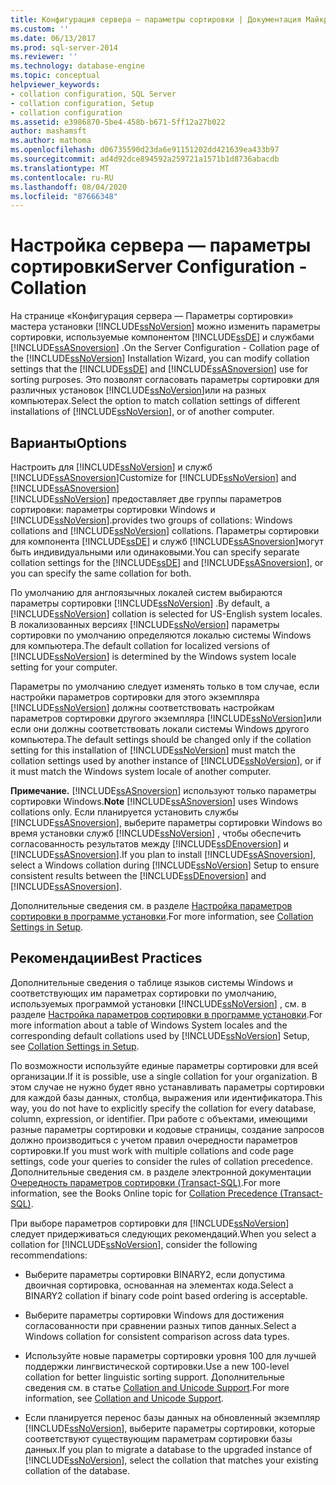 ```yaml
---
title: Конфигурация сервера — параметры сортировки | Документация Майкрософт
ms.custom: ''
ms.date: 06/13/2017
ms.prod: sql-server-2014
ms.reviewer: ''
ms.technology: database-engine
ms.topic: conceptual
helpviewer_keywords:
- collation configuration, SQL Server
- collation configuration, Setup
- collation configuration
ms.assetid: e3986870-5be4-458b-b671-5ff12a27b022
author: mashamsft
ms.author: mathoma
ms.openlocfilehash: d06735590d23da6e91151202dd421639ea433b97
ms.sourcegitcommit: ad4d92dce894592a259721a1571b1d8736abacdb
ms.translationtype: MT
ms.contentlocale: ru-RU
ms.lasthandoff: 08/04/2020
ms.locfileid: "87666348"
---
```

# <a name="server-configuration---collation"></a><span data-ttu-id="c1723-102">Настройка сервера — параметры сортировки</span><span class="sxs-lookup"><span data-stu-id="c1723-102">Server Configuration - Collation</span></span>
  <span data-ttu-id="c1723-103">На странице «Конфигурация сервера — Параметры сортировки» мастера установки [!INCLUDE[ssNoVersion](../../includes/ssnoversion-md.md)] можно изменить параметры сортировки, используемые компонентом [!INCLUDE[ssDE](../../includes/ssde-md.md)] и службами [!INCLUDE[ssASnoversion](../../includes/ssasnoversion-md.md)] .</span><span class="sxs-lookup"><span data-stu-id="c1723-103">On the Server Configuration - Collation page of the [!INCLUDE[ssNoVersion](../../includes/ssnoversion-md.md)] Installation Wizard, you can modify collation settings that the [!INCLUDE[ssDE](../../includes/ssde-md.md)] and [!INCLUDE[ssASnoversion](../../includes/ssasnoversion-md.md)] use for sorting purposes.</span></span> <span data-ttu-id="c1723-104">Это позволят согласовать параметры сортировки для различных установок [!INCLUDE[ssNoVersion](../../includes/ssnoversion-md.md)]или на разных компьютерах.</span><span class="sxs-lookup"><span data-stu-id="c1723-104">Select the option to match collation settings of different installations of [!INCLUDE[ssNoVersion](../../includes/ssnoversion-md.md)], or of another computer.</span></span>  
  
## <a name="options"></a><span data-ttu-id="c1723-105">Варианты</span><span class="sxs-lookup"><span data-stu-id="c1723-105">Options</span></span>  
 <span data-ttu-id="c1723-106">Настроить для [!INCLUDE[ssNoVersion](../../includes/ssnoversion-md.md)] и служб [!INCLUDE[ssASnoversion](../../includes/ssasnoversion-md.md)]</span><span class="sxs-lookup"><span data-stu-id="c1723-106">Customize for [!INCLUDE[ssNoVersion](../../includes/ssnoversion-md.md)] and [!INCLUDE[ssASnoversion](../../includes/ssasnoversion-md.md)]</span></span>  
 [!INCLUDE[ssNoVersion](../../includes/ssnoversion-md.md)] <span data-ttu-id="c1723-107">предоставляет две группы параметров сортировки: параметры сортировки Windows и [!INCLUDE[ssNoVersion](../../includes/ssnoversion-md.md)].</span><span class="sxs-lookup"><span data-stu-id="c1723-107">provides two groups of collations: Windows collations and [!INCLUDE[ssNoVersion](../../includes/ssnoversion-md.md)] collations.</span></span> <span data-ttu-id="c1723-108">Параметры сортировки для компонента [!INCLUDE[ssDE](../../includes/ssde-md.md)] и служб [!INCLUDE[ssASnoversion](../../includes/ssasnoversion-md.md)]могут быть индивидуальными или одинаковыми.</span><span class="sxs-lookup"><span data-stu-id="c1723-108">You can specify separate collation settings for the [!INCLUDE[ssDE](../../includes/ssde-md.md)] and [!INCLUDE[ssASnoversion](../../includes/ssasnoversion-md.md)], or you can specify the same collation for both.</span></span>  
  
 <span data-ttu-id="c1723-109">По умолчанию для англоязычных локалей систем выбираются параметры сортировки [!INCLUDE[ssNoVersion](../../includes/ssnoversion-md.md)] .</span><span class="sxs-lookup"><span data-stu-id="c1723-109">By default, a [!INCLUDE[ssNoVersion](../../includes/ssnoversion-md.md)] collation is selected for US-English system locales.</span></span> <span data-ttu-id="c1723-110">В локализованных версиях [!INCLUDE[ssNoVersion](../../includes/ssnoversion-md.md)] параметры сортировки по умолчанию определяются локалью системы Windows для компьютера.</span><span class="sxs-lookup"><span data-stu-id="c1723-110">The default collation for localized versions of [!INCLUDE[ssNoVersion](../../includes/ssnoversion-md.md)] is determined by the Windows system locale setting for your computer.</span></span>  
  
 <span data-ttu-id="c1723-111">Параметры по умолчанию следует изменять только в том случае, если настройки параметров сортировки для этого экземпляра [!INCLUDE[ssNoVersion](../../includes/ssnoversion-md.md)] должны соответствовать настройкам параметров сортировки другого экземпляра [!INCLUDE[ssNoVersion](../../includes/ssnoversion-md.md)]или если они должны соответствовать локали системы Windows другого компьютера.</span><span class="sxs-lookup"><span data-stu-id="c1723-111">The default settings should be changed only if the collation setting for this installation of [!INCLUDE[ssNoVersion](../../includes/ssnoversion-md.md)] must match the collation settings used by another instance of [!INCLUDE[ssNoVersion](../../includes/ssnoversion-md.md)], or if it must match the Windows system locale of another computer.</span></span>  
  
 <span data-ttu-id="c1723-112">**Примечание.** [!INCLUDE[ssASnoversion](../../includes/ssasnoversion-md.md)] используют только параметры сортировки Windows.</span><span class="sxs-lookup"><span data-stu-id="c1723-112">**Note** [!INCLUDE[ssASnoversion](../../includes/ssasnoversion-md.md)] uses Windows collations only.</span></span> <span data-ttu-id="c1723-113">Если планируется установить службы [!INCLUDE[ssASnoversion](../../includes/ssasnoversion-md.md)], выберите параметры сортировки Windows во время установки служб [!INCLUDE[ssNoVersion](../../includes/ssnoversion-md.md)] , чтобы обеспечить согласованность результатов между [!INCLUDE[ssDEnoversion](../../includes/ssdenoversion-md.md)] и [!INCLUDE[ssASnoversion](../../includes/ssasnoversion-md.md)].</span><span class="sxs-lookup"><span data-stu-id="c1723-113">If you plan to install [!INCLUDE[ssASnoversion](../../includes/ssasnoversion-md.md)], select a Windows collation during [!INCLUDE[ssNoVersion](../../includes/ssnoversion-md.md)] Setup to ensure consistent results between the [!INCLUDE[ssDEnoversion](../../includes/ssdenoversion-md.md)] and [!INCLUDE[ssASnoversion](../../includes/ssasnoversion-md.md)].</span></span>  
  
 <span data-ttu-id="c1723-114">Дополнительные сведения см. в разделе [Настройка параметров сортировки в программе установки](https://go.microsoft.com/fwlink/?LinkId=190977).</span><span class="sxs-lookup"><span data-stu-id="c1723-114">For more information, see [Collation Settings in Setup](https://go.microsoft.com/fwlink/?LinkId=190977).</span></span>  
  
## <a name="best-practices"></a><span data-ttu-id="c1723-115">Рекомендации</span><span class="sxs-lookup"><span data-stu-id="c1723-115">Best Practices</span></span>  
 <span data-ttu-id="c1723-116">Дополнительные сведения о таблице языков системы Windows и соответствующих им параметрах сортировки по умолчанию, используемых программой установки [!INCLUDE[ssNoVersion](../../includes/ssnoversion-md.md)] , см. в разделе [Настройка параметров сортировки в программе установки](https://go.microsoft.com/fwlink/?LinkId=190977).</span><span class="sxs-lookup"><span data-stu-id="c1723-116">For more information about a table of Windows System locales and the corresponding default collations used by [!INCLUDE[ssNoVersion](../../includes/ssnoversion-md.md)] Setup, see [Collation Settings in Setup](https://go.microsoft.com/fwlink/?LinkId=190977).</span></span>  
  
 <span data-ttu-id="c1723-117">По возможности используйте единые параметры сортировки для всей организации.</span><span class="sxs-lookup"><span data-stu-id="c1723-117">If it is possible, use a single collation for your organization.</span></span> <span data-ttu-id="c1723-118">В этом случае не нужно будет явно устанавливать параметры сортировки для каждой базы данных, столбца, выражения или идентификатора.</span><span class="sxs-lookup"><span data-stu-id="c1723-118">This way, you do not have to explicitly specify the collation for every database, column, expression, or identifier.</span></span> <span data-ttu-id="c1723-119">При работе с объектами, имеющими разные параметры сортировки и кодовые страницы, создание запросов должно производиться с учетом правил очередности параметров сортировки.</span><span class="sxs-lookup"><span data-stu-id="c1723-119">If you must work with multiple collations and code page settings, code your queries to consider the rules of collation precedence.</span></span> <span data-ttu-id="c1723-120">Дополнительные сведения см. в разделе электронной документации [Очередность параметров сортировки (Transact-SQL)](/sql/t-sql/statements/collation-precedence-transact-sql).</span><span class="sxs-lookup"><span data-stu-id="c1723-120">For more information, see the Books Online topic for [Collation Precedence &#40;Transact-SQL&#41;](/sql/t-sql/statements/collation-precedence-transact-sql).</span></span>  
  
 <span data-ttu-id="c1723-121">При выборе параметров сортировки для [!INCLUDE[ssNoVersion](../../includes/ssnoversion-md.md)] следует придерживаться следующих рекомендаций.</span><span class="sxs-lookup"><span data-stu-id="c1723-121">When you select a collation for [!INCLUDE[ssNoVersion](../../includes/ssnoversion-md.md)], consider the following recommendations:</span></span>  
  
-   <span data-ttu-id="c1723-122">Выберите параметры сортировки BINARY2, если допустима двоичная сортировка, основанная на элементах кода.</span><span class="sxs-lookup"><span data-stu-id="c1723-122">Select a BINARY2 collation if binary code point based ordering is acceptable.</span></span>  
  
-   <span data-ttu-id="c1723-123">Выберите параметры сортировки Windows для достижения согласованности при сравнении разных типов данных.</span><span class="sxs-lookup"><span data-stu-id="c1723-123">Select a Windows collation for consistent comparison across data types.</span></span>  
  
-   <span data-ttu-id="c1723-124">Используйте новые параметры сортировки уровня 100 для лучшей поддержки лингвистической сортировки.</span><span class="sxs-lookup"><span data-stu-id="c1723-124">Use a new 100-level collation for better linguistic sorting support.</span></span> <span data-ttu-id="c1723-125">Дополнительные сведения см. в статье [Collation and Unicode Support](../../relational-databases/collations/collation-and-unicode-support.md).</span><span class="sxs-lookup"><span data-stu-id="c1723-125">For more information, see [Collation and Unicode Support](../../relational-databases/collations/collation-and-unicode-support.md).</span></span>  
  
-   <span data-ttu-id="c1723-126">Если планируется перенос базы данных на обновленный экземпляр [!INCLUDE[ssNoVersion](../../includes/ssnoversion-md.md)], выберите параметры сортировки, которые соответствуют существующим параметрам сортировки базы данных.</span><span class="sxs-lookup"><span data-stu-id="c1723-126">If you plan to migrate a database to the upgraded instance of [!INCLUDE[ssNoVersion](../../includes/ssnoversion-md.md)], select the collation that matches your existing collation of the database.</span></span>  
  
  
